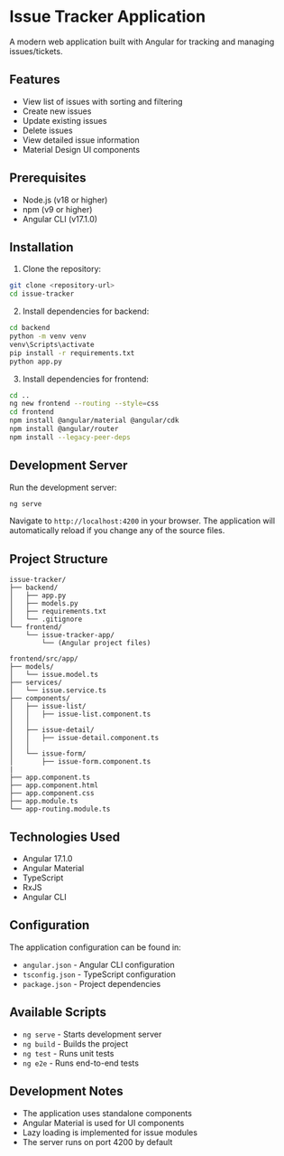 # Issue Tracker Application

A modern web application built with Angular for tracking and managing issues/tickets.

## Features

- View list of issues with sorting and filtering
- Create new issues
- Update existing issues
- Delete issues
- View detailed issue information
- Material Design UI components

## Prerequisites

- Node.js (v18 or higher)
- npm (v9 or higher)
- Angular CLI (v17.1.0)

## Installation

1. Clone the repository:
```bash
git clone <repository-url>
cd issue-tracker
```


2. Install dependencies for backend:

```bash
cd backend
python -m venv venv  
venv\Scripts\activate  
pip install -r requirements.txt
python app.py
```  

3. Install dependencies for frontend:
```bash
cd ..
ng new frontend --routing --style=css
cd frontend
npm install @angular/material @angular/cdk
npm install @angular/router          
npm install --legacy-peer-deps
```

## Development Server

Run the development server:
```bash
ng serve
```

Navigate to `http://localhost:4200` in your browser. The application will automatically reload if you change any of the source files.

## Project Structure
```
issue-tracker/
├── backend/
│   ├── app.py
│   ├── models.py
│   ├── requirements.txt
│   └── .gitignore
└── frontend/
    └── issue-tracker-app/
        └── (Angular project files)

```

```
frontend/src/app/
├── models/
│   └── issue.model.ts
├── services/
│   └── issue.service.ts
├── components/
│   ├── issue-list/
│   │   ├── issue-list.component.ts
│   │   
│   ├── issue-detail/
│   │   ├── issue-detail.component.ts
│   │  
│   └── issue-form/
│       ├── issue-form.component.ts
|
├── app.component.ts
├── app.component.html
├── app.component.css
├── app.module.ts
└── app-routing.module.ts
```

## Technologies Used

- Angular 17.1.0
- Angular Material
- TypeScript
- RxJS
- Angular CLI

## Configuration

The application configuration can be found in:
- `angular.json` - Angular CLI configuration
- `tsconfig.json` - TypeScript configuration
- `package.json` - Project dependencies

## Available Scripts

- `ng serve` - Starts development server
- `ng build` - Builds the project
- `ng test` - Runs unit tests
- `ng e2e` - Runs end-to-end tests

## Development Notes

- The application uses standalone components
- Angular Material is used for UI components
- Lazy loading is implemented for issue modules
- The server runs on port 4200 by default

